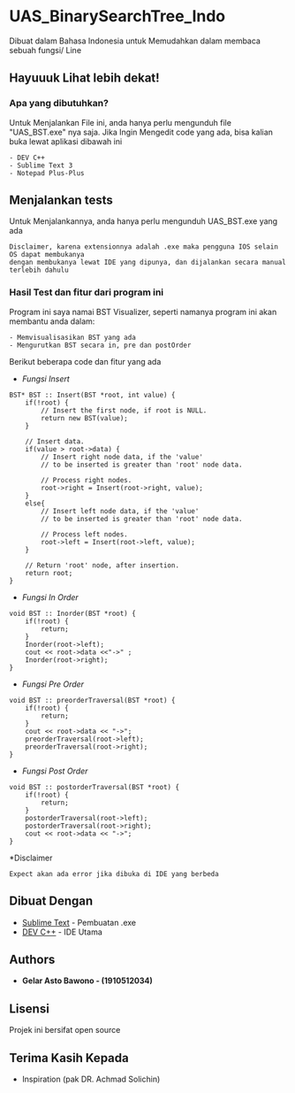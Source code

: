 # UAS_BinarySearchTree_Indo
Dibuat dalam Bahasa Indonesia untuk Memudahkan dalam membaca sebuah fungsi/ Line

## Hayuuuk Lihat lebih dekat!

### Apa yang dibutuhkan?
Untuk Menjalankan File ini, anda hanya perlu mengunduh file "UAS_BST.exe" nya saja.
Jika Ingin Mengedit code yang ada, bisa kalian buka lewat aplikasi dibawah ini
```
- DEV C++
- Sublime Text 3
- Notepad Plus-Plus
```

## Menjalankan tests

Untuk Menjalankannya, anda hanya perlu mengunduh UAS_BST.exe yang ada
```
Disclaimer, karena extensionnya adalah .exe maka pengguna IOS selain OS dapat membukanya
dengan membukanya lewat IDE yang dipunya, dan dijalankan secara manual terlebih dahulu
```

### Hasil Test dan fitur dari program ini

Program ini saya namai BST Visualizer, seperti namanya
program ini akan membantu anda dalam:

```
- Memvisualisasikan BST yang ada
- Mengurutkan BST secara in, pre dan postOrder
```

Berikut beberapa code dan fitur yang ada

- *Fungsi Insert*
```
BST* BST :: Insert(BST *root, int value) {
    if(!root) {
        // Insert the first node, if root is NULL.
        return new BST(value);
    }

    // Insert data.
    if(value > root->data) {
        // Insert right node data, if the 'value'
        // to be inserted is greater than 'root' node data.

        // Process right nodes.
        root->right = Insert(root->right, value);
    }
    else{
        // Insert left node data, if the 'value'
        // to be inserted is greater than 'root' node data.

        // Process left nodes.
        root->left = Insert(root->left, value);
    }

    // Return 'root' node, after insertion.
    return root;
}
```

- *Fungsi In Order*
```
void BST :: Inorder(BST *root) {
    if(!root) {
        return;
    }
    Inorder(root->left);
    cout << root->data <<"->" ;
    Inorder(root->right);
}
```

- *Fungsi Pre Order*
```
void BST :: preorderTraversal(BST *root) {
    if(!root) {
        return;
    }
    cout << root->data << "->";
  	preorderTraversal(root->left);
  	preorderTraversal(root->right);
}

```

- *Fungsi Post Order*
```
void BST :: postorderTraversal(BST *root) {
    if(!root) {
        return;
    }
  	postorderTraversal(root->left);
  	postorderTraversal(root->right);
  	cout << root->data << "->";
}
```

*Disclaimer
```
Expect akan ada error jika dibuka di IDE yang berbeda
```

## Dibuat Dengan

* [Sublime Text](https://www.sublimetext.com/) - Pembuatan .exe
* [DEV C++](https://sourceforge.net/projects/orwelldevcpp/) - IDE Utama


## Authors
* **Gelar Asto Bawono - (1910512034)** 

## Lisensi
Projek ini bersifat open source

## Terima Kasih Kepada
* Inspiration (pak DR. Achmad Solichin)
